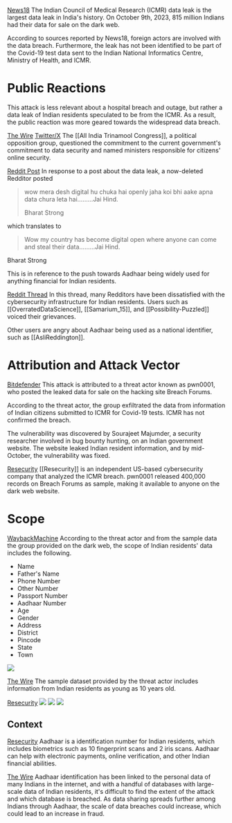 [News18](https://www.news18.com/india/indias-biggest-data-leak-so-far-covid-19-test-info-of-81-5cr-citizens-with-icmr-up-for-sale-exclusive-8637743.html) The Indian Council of Medical Research (ICMR) data leak is the largest data leak in India's history. On October 9th, 2023, 815 million Indians had their data for sale on the dark web.

According to sources reported by News18, foreign actors are involved with the data breach. Furthermore, the leak has not been identified to be part of the Covid-19 test data sent to the Indian National Informatics Centre, Ministry of Health, and ICMR.
# Public Reactions
This attack is less relevant about a hospital breach and outage, but rather a data leak of Indian residents speculated to be from the ICMR. As a result, the public reaction was more geared towards the widespread data breach.

[The Wire](https://thewire.in/government/experts-urge-union-govt-to-be-transparent-about-icmr-data-breach-probe) [Twitter/X](https://x.com/AITCofficial/status/1719241507440570693) The [[All India Trinamool Congress]], a political opposition group, questioned the commitment to the current government's commitment to data security and named ministers responsible for citizens' online security.

[Reddit Post](https://www.reddit.com/r/unitedstatesofindia/comments/17jxgks/comment/k74xh69/) In response to a post about the data leak, a now-deleted Redditor posted
> wow mera desh digital hu chuka hai openly jaha koi bhi aake apna data chura leta hai.........Jai Hind.
> 
> Bharat Strong

which translates to
>Wow my country has become digital open where anyone can come and steal their data.........Jai Hind.
>
Bharat Strong

This is in reference to the push towards Aadhaar being widely used for anything financial for Indian residents.

[Reddit Thread](https://www.reddit.com/r/bangalore/comments/17juy77/indias_biggest_data_leak_so_far_covid19_test_info/) In this thread, many Redditors have been dissatisfied with the cybersecurity infrastructure for Indian residents. Users such as [[OverratedDataScience]], [[Samarium_15]], and [[Possibility-Puzzled]] voiced their grievances.

Other users are angry about Aadhaar being used as a national identifier, such as [[AsliReddington]].
# Attribution and Attack Vector
[Bitdefender](https://www.bitdefender.com/en-us/blog/hotforsecurity/indias-biggest-data-breach-hacking-gang-claims-to-have-stolen-815-million-peoples-personal-information) This attack is attributed to a threat actor known as pwn0001, who posted the leaked data for sale on the hacking site Breach Forums.

According to the threat actor, the group exfiltrated the data from information of Indian citizens submitted to ICMR for Covid-19 tests. ICMR has not confirmed the breach.

The vulnerability was discovered by Sourajeet Majumder, a security researcher involved in bug bounty hunting, on an Indian government website. The website leaked Indian resident information, and by mid-October, the vulnerability was fixed.

[Resecurity](https://www.resecurity.com/blog/article/pii-belonging-to-indian-citizens-including-their-aadhaar-ids-offered-for-sale-on-the-dark-web) [[Resecurity]] is an independent US-based cybersecurity company that analyzed the ICMR breach. pwn0001 released 400,000 records on Breach Forums as sample, making it available to anyone on the dark web website.
# Scope
[WaybackMachine](https://web.archive.org/web/20231031073546/https://breachforums.is/Thread-815-Million-Indian-Citizen-Aadhaar-Passport-Database-2023) According to the threat actor and from the sample data the group provided on the dark web, the scope of Indian residents' data includes the following.
- Name
- Father's Name
- Phone Number
- Other Number
- Passport Number
- Aadhaar Number
- Age
- Gender
- Address
- District
- Pincode
- State
- Town

![](https://www.resecurity.com/uploads/post/225/55b69cbfe55d6c3b0b218383d9beaef4.png)

[The Wire](https://thewire.in/government/experts-urge-union-govt-to-be-transparent-about-icmr-data-breach-probe) The sample dataset provided by the threat actor includes information from Indian residents as young as 10 years old.

[Resecurity](https://www.resecurity.com/blog/article/pii-belonging-to-indian-citizens-including-their-aadhaar-ids-offered-for-sale-on-the-dark-web)
![](https://www.resecurity.com/uploads/post/225/e233b4f2edc5519c45772c39ba211632.png)
![](https://www.resecurity.com/uploads/post/225/7fc5043236e7a19ef2d5b4ba66a31d12.png)
![](https://www.resecurity.com/uploads/post/225/ffdd27e305f86c8fdbbd76dfec5c5960.png)
## Context
[Resecurity](https://www.resecurity.com/blog/article/pii-belonging-to-indian-citizens-including-their-aadhaar-ids-offered-for-sale-on-the-dark-web) Aadhaar is a identification number for Indian residents, which includes biometrics such as 10 fingerprint scans and 2 iris scans. Aadhaar can help with electronic payments, online verification, and other Indian financial abilities.

[The Wire](https://cms.thewire.in/tech/indians-personal-data-breached-yet-again-but-no-sign-that-gaps-will-be-plugged) Aadhaar identification has been linked to the personal data of many Indians in the internet, and with a handful of databases with large-scale data of Indian residents, it's difficult to find the extent of the attack and which database is breached. As data sharing spreads further among Indians through Aadhaar, the scale of data breaches could increase, which could lead to an increase in fraud.

